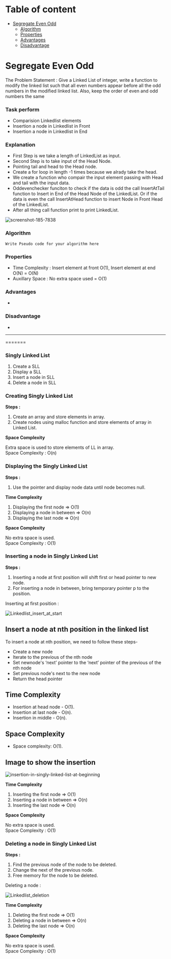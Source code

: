 
<!-- Table of content -->
# Table of content
  - [Segregate Even Odd](#segregate-even-odd)
    - [Algorithm](#algorithm)
    - [Properties](#properties)
    - [Advantages](#advantages)
    - [Disadvantage](#disadvantage)


# Segregate Even Odd

The Problem Statement : Give a Linked List of integer, write a function to modify the linked list such that all even numbers appear before all the odd numbers in the modified linked list. Also, keep the order of even and odd numbers the same

### Task perform 
- Comparision Linkedlist elements
- Insertion a node in Linkedlist in Front
- Insertion a node in Linkedlist in End


### Explanation 
 - First Step is we take a length of LinkedList as input.
 - Second Step is to take input of the Head Node.
 - Pointing tail and head to the Head node.
 - Create a for loop in length -1 times because we alrady take the head.
 - We create a function who compair the input element passing with Head and tail  with the input data.
 -  Oddevenchecker funciton to check if the data is odd the call InsertAtTail function to Insert in End of the Head Node of the LinkedList. Or if the data is even the call InsertAtHead function to insert Node in Front Head of the LinkedList.
 - After all thing call function print to print LinkedList.

![screenshot-185-7838](https://user-images.githubusercontent.com/55774240/158155742-e661bcba-296a-47f8-b43f-bd65c603d053.png)
### Algorithm

```
Write Pseudo code for your algorithm here
```

### Properties

- Time Complexity : Insert element at front O(1), Insert element at end O(N) = O(N)
- Auxillary Space : No extra space used = O(1)

### Advantages

- 

### Disadvantage

- 

---
=======

### Singly Linked List 

1. Create a SLL 
2. Display a SLL 
3. Insert a node in SLL 
4. Delete a node in SLL 

### Creating Singly Linked List 

**Steps :**  

1. Create an array and store elements in array.
2. Create nodes using malloc function and store elements of array in Linked List. 

**Space Complexity** 

Extra space is used to store elements of LL in array.  
Space Complexity : O(n) 

### Displaying the Singly Linked List 

**Steps :**

1. Use the pointer and display node data until node becomes null.

**Time Complexity** 

1. Displaying the first node => O(1) 
2. Displaying a node in between => O(n) 
3. Displaying the last node => O(n) 

**Space Complexity** 

No extra space is used.   
Space Complexity : O(1)  

### Inserting a node in Singly Linked List 

**Steps :** 

1. Inserting a node at first position will shift first or head pointer to new node.
2. For inserting a node in between, bring temporary pointer p to the position. 

Inserting at first position : 

![Linkedlist_insert_at_start](https://user-images.githubusercontent.com/81226536/157304956-2cee37f1-5cda-455a-ad4a-477b74cdad01.png) 


Insert a node at nth position in the linked list
---
To insert a node at nth position, we need to follow these steps-
* Create a new node
* Iterate to the previous of the nth node
* Set newnode's ‘next’ pointer to the ‘next’ pointer of the previous of the nth node
* Set previous node's next to the new node
* Return the head pointer

Time Complexity
------------------------
* Insertion at head node - O(1).
* Insertion at last node - O(n).
* Insertion in middle - O(n). 

Space Complexity
-----------
* Space complexity: O(1).


Image to show the insertion
---

![insertion-in-singly-linked-list-at-beginning](https://user-images.githubusercontent.com/86103131/157711281-4a6a00be-1a58-4fca-af71-e5b5a1a31e89.png)

 
**Time Complexity** 

1. Inserting the first node => O(1) 
2. Inserting a node in between => O(n) 
3. Inserting the last node => O(n) 

**Space Complexity** 

No extra space is used.  
Space Complexity : O(1) 

### Deleting a node in Singly Linked List 

**Steps :**

1. Find the previous node of the node to be deleted. 
2. Change the next of the previous node. 
3. Free memory for the node to be deleted.


Deleting a node  : 

![Linkedlist_deletion](https://user-images.githubusercontent.com/81226536/157306410-645f3871-7d8d-4f01-8492-66862d6da268.png) 

**Time Complexity** 

1. Deleting the first node => O(1) 
2. Deleting a node in between => O(n) 
3. Deleting the last node => O(n) 

**Space Complexity** 

No extra space is used.   
Space Complexity : O(1) 


